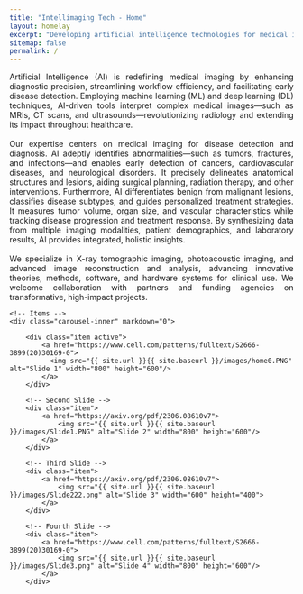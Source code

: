 ```yaml
---
title: "Intellimaging Tech - Home"
layout: homelay
excerpt: "Developing artificial intelligence technologies for medical imaging"
sitemap: false
permalink: /
---
```

<html>
<body>
<p style="text-align: justify;">Artificial Intelligence (AI) is redefining medical imaging by enhancing diagnostic precision, streamlining workflow efficiency, and facilitating early disease detection. Employing machine learning (ML) and deep learning (DL) techniques, AI-driven tools interpret complex medical images—such as MRIs, CT scans, and ultrasounds—revolutionizing radiology and extending its impact throughout healthcare.<br/>
<br/>
Our expertise centers on medical imaging for disease detection and diagnosis. AI adeptly identifies abnormalities—such as tumors, fractures, and infections—and enables early detection of cancers, cardiovascular diseases, and neurological disorders. It precisely delineates anatomical structures and lesions, aiding surgical planning, radiation therapy, and other interventions. Furthermore, AI differentiates benign from malignant lesions, classifies disease subtypes, and guides personalized treatment strategies. It measures tumor volume, organ size, and vascular characteristics while tracking disease progression and treatment response. By synthesizing data from multiple imaging modalities, patient demographics, and laboratory results, AI provides integrated, holistic insights.<br/>
<br/>
We specialize in X-ray tomographic imaging, photoacoustic imaging, and advanced image reconstruction and analysis, advancing innovative theories, methods, software, and hardware systems for clinical use. We welcome collaboration with partners and funding agencies on transformative, high-impact projects.</p>

<div markdown="0" id="carousel" class="carousel slide" data-ride="carousel" data-interval="2500" data-pause="hover" >
    <!-- Menu
    <ol class="carousel-indicators">
        <li data-target="#carousel" data-slide-to="0" class="active"></li>
        <li data-target="#carousel" data-slide-to="1"></li>
        <li data-target="#carousel" data-slide-to="2"></li>
        <li data-target="#carousel" data-slide-to="3"></li>
    </ol> -->

    <!-- Items -->
    <div class="carousel-inner" markdown="0">
    
        <div class="item active">
            <a href="https://www.cell.com/patterns/fulltext/S2666-3899(20)30169-0">
              <img src="{{ site.url }}{{ site.baseurl }}/images/home0.PNG" alt="Slide 1" width="800" height="600"/>
            </a>
        </div>

        <!-- Second Slide -->
        <div class="item">
            <a href="https://axiv.org/pdf/2306.08610v7">
                <img src="{{ site.url }}{{ site.baseurl }}/images/Slide1.PNG" alt="Slide 2" width="800" height="600"/>
            </a>
        </div>

        <!-- Third Slide -->
        <div class="item">
            <a href="https://axiv.org/pdf/2306.08610v7">
                <img src="{{ site.url }}{{ site.baseurl }}/images/Slide222.png" alt="Slide 3" width="600" height="400">
            </a>
        </div>

        <!-- Fourth Slide -->
        <div class="item">
            <a href="https://www.cell.com/patterns/fulltext/S2666-3899(20)30169-0">
                <img src="{{ site.url }}{{ site.baseurl }}/images/Slide3.png" alt="Slide 4" width="800" height="600"/>
            </a>
        </div>
  </div>
  <!--
  <a class="left carousel-control" role="button" data-slide="prev">
    <span class="glyphicon glyphicon-chevron-left" aria-hidden="true"></span>
    <span class="sr-only">Previous</span>
  </a>
  <a class="right carousel-control" role="button" data-slide="next">
    <span class="glyphicon glyphicon-chevron-right" aria-hidden="true"></span>
    <span class="sr-only">Next</span> 
  </a>
  -->
  <!--
  <a class="left carousel-control" role="button" data-slide="prev" onclick="moveCarousel('prev')">
    <span class="glyphicon glyphicon-chevron-left" aria-hidden="true"></span>
    <span class="sr-only">Previous</span>
  </a>
  <a class="right carousel-control" role="button" data-slide="next" onclick="moveCarousel('next')">
    <span class="glyphicon glyphicon-chevron-right" aria-hidden="true"></span>
    <span class="sr-only">Next</span>
  </a>
  -->
</div>

<!-- jQuery (necessary for Bootstrap's JavaScript plugins) -->
<script src="https://ajax.googleapis.com/ajax/libs/jquery/1.12.4/jquery.min.js"></script>
<!-- Include all compiled plugins (below), or include individual files as needed -->
<script src="https://maxcdn.bootstrapcdn.com/bootstrap/3.3.7/js/bootstrap.min.js"></script>

</body>
</html>
